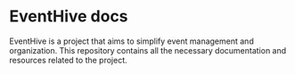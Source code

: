 # EventHive docs
EventHive is a project that aims to simplify event management and organization.
This repository contains all the necessary documentation and resources related to the project.
